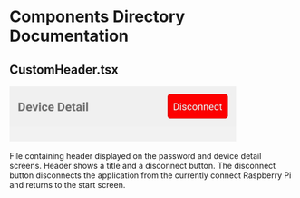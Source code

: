# Components Directory Documentation

## **CustomHeader.tsx**
<img src="images/bt_custom_header.jpg" alt="drawing" width="400"/>

File containing header displayed on the password and device detail screens. Header shows a title and a disconnect button. The disconnect button disconnects the application from the currently connect Raspberry Pi and returns to the start screen.
